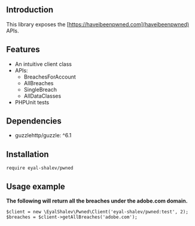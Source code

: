 ## Introduction
This library exposes the [https://haveibeenpwned.com](haveibeenpwned) APIs.

## Features
- An intuitive client class
- APIs:
    - BreachesForAccount
    - AllBreaches
    - SingleBreach
    - AllDataClasses
- PHPUnit tests

## Dependencies
- guzzlehttp/guzzle: ^6.1

## Installation

`require eyal-shalev/pwned`

## Usage example
**The following will return all the breaches under the adobe.com domain.**

    $client = new \EyalShalev\Pwned\Client('eyal-shalev/pwned:test', 2);
    $breaches = $client->getAllBreaches('adobe.com');


